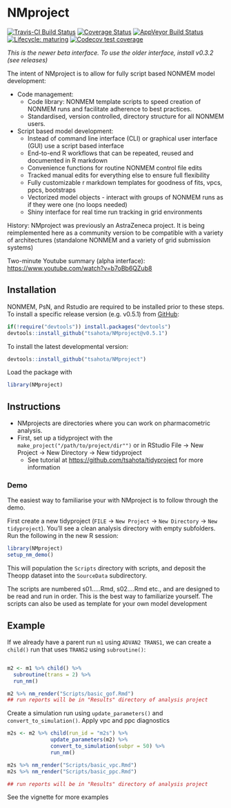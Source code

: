 
<!-- README.md is generated from README.Rmd. Please edit that file -->

# NMproject

<!-- badges: start -->

[![Travis-CI Build
Status](https://travis-ci.org/tsahota/NMproject.svg?branch=master)](https://travis-ci.org/tsahota/NMproject)
[![Coverage
Status](https://coveralls.io/repos/github/tsahota/NMproject/badge.svg?branch=master)](https://coveralls.io/github/tsahota/NMproject?branch=master)
[![AppVeyor Build
Status](https://ci.appveyor.com/api/projects/status/github/tsahota/NMproject?branch=master&svg=true)](https://ci.appveyor.com/project/tsahota/NMproject)
[![Lifecycle:
maturing](https://img.shields.io/badge/lifecycle-maturing-blue.svg)](https://lifecycle.r-lib.org/articles/stages.html)
[![Codecov test
coverage](https://codecov.io/gh/tsahota/NMproject/branch/master/graph/badge.svg)](https://codecov.io/gh/tsahota/NMproject?branch=master)
<!-- badges: end -->

*This is the newer beta interface. To use the older interface, install
v0.3.2 (see releases)*

The intent of NMproject is to allow for fully script based NONMEM model
development:

  - Code management:
      - Code library: NONMEM template scripts to speed creation of
        NONMEM runs and facilitate adherence to best practices.
      - Standardised, version controlled, directory structure for all
        NONMEM users.
  - Script based model development:
      - Instead of command line interface (CLI) or graphical user
        interface (GUI) use a script based interface
      - End-to-end R workflows that can be repeated, reused and
        documented in R markdown
      - Convenience functions for routine NONMEM control file edits
      - Tracked manual edits for everything else to ensure full
        flexibility
      - Fully customizable r markdown templates for goodness of fits,
        vpcs, ppcs, bootstraps
      - Vectorized model objects - interact with groups of NONMEM runs
        as if they were one (no loops needed)
      - Shiny interface for real time run tracking in grid environments

History: NMproject was previously an AstraZeneca project. It is being
reimplemented here as a community version to be compatible with a
variety of architectures (standalone NONMEM and a variety of grid
submission systems)

Two-minute Youtube summary (alpha interface):
<https://www.youtube.com/watch?v=b7oBb6QZub8>

<!-- old pictures
<img src=https://user-images.githubusercontent.com/18026277/26879195-79b6f4c0-4b90-11e7-8228-01b117e64a12.png width=24.6% /><img src=https://user-images.githubusercontent.com/18026277/26879231-a046cfc0-4b90-11e7-9dbf-666086f32b9d.png width=24.5% /><img src=https://user-images.githubusercontent.com/18026277/26879238-a4a94fc0-4b90-11e7-8e8f-1b12a03f912d.png width=24.5% /><img src=https://user-images.githubusercontent.com/18026277/26879240-a7a53ebe-4b90-11e7-80fa-74bef643db29.png width=24.5% />
-->

## Installation

NONMEM, PsN, and Rstudio are required to be installed prior to these
steps. To install a specific release version (e.g. v0.5.1) from
[GitHub](https://github.com/):

``` r
if(!require("devtools")) install.packages("devtools")
devtools::install_github("tsahota/NMproject@v0.5.1")
```

To install the latest developmental version:

``` r
devtools::install_github("tsahota/NMproject")
```

Load the package with

``` r
library(NMproject)
```

## Instructions

  - NMprojects are directories where you can work on pharmacometric
    analysis.
  - First, set up a tidyproject with the
    `make_project("/path/to/project/dir"")` or in RStudio File -\> New
    Project -\> New Directory -\> New tidyproject
      - See tutorial at <https://github.com/tsahota/tidyproject> for
        more information

### Demo

The easiest way to familiarise your with NMproject is to follow through
the demo.

First create a new tidyproject (`FILE` -\> `New Project` -\> `New
Directory` -\> `New tidyproject`). You’ll see a clean analysis directory
with empty subfolders. Run the following in the new R session:

``` r
library(NMproject)
setup_nm_demo()
```

This will population the `Scripts` directory with scripts, and deposit
the Theopp dataset into the `SourceData` subdirectory.

The scripts are numbered s01…..Rmd, s02….Rmd etc., and are designed to
be read and run in order. This is the best way to familiarize yourself.
The scripts can also be used as template for your own model development

## Example

If we already have a parent run `m1` using `ADVAN2 TRANS1`, we can
create a `child()` run that uses `TRANS2` using `subroutine()`:

``` r

m2 <- m1 %>% child() %>%
  subroutine(trans = 2) %>%
  run_nm()

m2 %>% nm_render("Scripts/basic_gof.Rmd")
## run reports will be in "Results" directory of analysis project
```

Create a simulation run using `update_parameters()` and
`convert_to_simulation()`. Apply vpc and ppc diagnostics

``` r
m2s <- m2 %>% child(run_id = "m2s") %>%
              update_parameters(m2) %>%
              convert_to_simulation(subpr = 50) %>%
              run_nm()

m2s %>% nm_render("Scripts/basic_vpc.Rmd")
m2s %>% nm_render("Scripts/basic_ppc.Rmd")

## run reports will be in "Results" directory of analysis project
```

See the vignette for more examples
